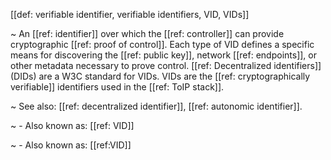 [[def: verifiable identifier, verifiable identifiers, VID, VIDs]]

~ An [[ref: identifier]] over which the [[ref: controller]] can provide cryptographic [[ref: proof of control]]. Each type of VID defines a specific means for discovering the [[ref: public key]], network [[ref: endpoints]], or other metadata necessary to prove control. [[ref: Decentralized identifiers]] (DIDs) are a W3C standard for VIDs. VIDs are the [[ref: cryptographically verifiable]] identifiers used in the [[ref: ToIP stack]].

~ See also: [[ref: decentralized identifier]], [[ref: autonomic identifier]].

~ - Also known as: [[ref: VID]]

~ - Also known as: [[ref:VID]]
